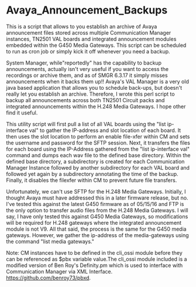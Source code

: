 # Avaya_Announcement_Backups
This is a script that allows to you establish an archive of Avaya announcement files stored across multiple Communication Manager instances, TN2501 VAL boards and integrated announcement modules embedded within the G450 Media Gateways.  This script can be scheduled to run as cron job or simply kick it off whenever you need a backup.

System Manager, while"reportedly" has the capability to backup announcements, actually isn't very useful if you want to access the recordings or archive them, and as of SMGR 6.3.17 it simply misses announcements when it backs them up!!  Avaya's VAL Manager is a very old java based application that allows you to schedule back-ups, but doesn't really let you establish an archive.  Therefore, I wrote this perl script to backup all announcements across both TN2501 Circuit packs and integrated announcements within the H.248 Media Gateways.  I hope other find it useful.

This utility script will first pull a list of all VAL boards using the "list ip-interface val" to gather the IP-address and slot location of each board.  It then uses the slot location to perform an enable file-xfer within CM and sets the username and password for the SFTP session.  Next, it transfers the files for each board using the IP-Address gathered from the "list ip-interface val" command and dumps each wav file to the defined base directory.  Within the defined base directory, a subdirectory is created for each Communication Manager Instance followed by another subdirectory for each VAL board and followed yet again by a subdirectory annotating the time of the backup.  Finally, it disables the filexfer within CM to prevent future file transfers.

Unfortunately, we can't use SFTP for the H.248 Media Gateways.  Initially, I thought Avaya must have addressed this in a later firmware release, but no.  I've tested this against the latest G450 firmware as of 05/15/16 and FTP is the only option to transfer audio files from the H.248 Media Gateways.   I will say, I have only tested this against G450 Media Gateways, so modifications will be required for H.248 gateways where the integrated announcement module is not V9.  All that said, the process is the same for the G450 media gateways.  However, we gather the ip-address of the media-gateways using the command "list media gateways."  

Note: CM instances have to be defined in the cli_ossi module before they can be referenced as $pbx variable value.The cli_ossi module included is a modified version of Ben Roy's Definity.pm which is used to interface with Communication Manager via XML Interface. https://github.com/benroy73/pbxd.
